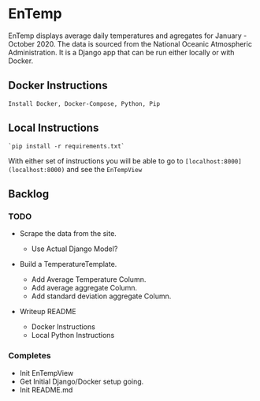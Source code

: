 # EnTemp
EnTemp displays average daily temperatures and agregates for January - October 2020.
The data is sourced from the National Oceanic Atmospheric Administration. 
It is a Django app that can be run either locally or with Docker.

## Docker Instructions
	Install Docker, Docker-Compose, Python, Pip 
	
## Local Instructions
	`pip install -r requirements.txt`
	
With either set of instructions you will be able to go to `[localhost:8000](localhost:8000)` and see the `EnTempView`

## Backlog ##
### TODO ###
- Scrape the data from the site.
	- Use Actual Django Model? 
- Build a TemperatureTemplate.
	- Add Average Temperature Column.
	- Add average aggregate Column.
	- Add standard deviation aggregate Column.

- Writeup README
	- Docker Instructions
	- Local Python Instructions
### Completes ###
- Init EnTempView
- Get Initial Django/Docker setup going.
- Init README.md
